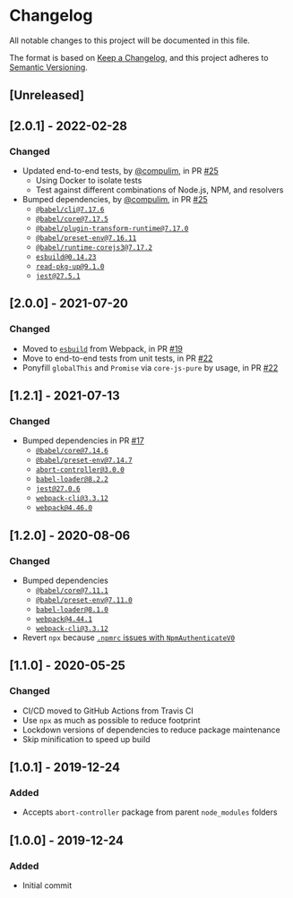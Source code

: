 # Changelog
All notable changes to this project will be documented in this file.

The format is based on [Keep a Changelog](https://keepachangelog.com/en/1.0.0/),
and this project adheres to [Semantic Versioning](https://semver.org/spec/v2.0.0.html).

## [Unreleased]

## [2.0.1] - 2022-02-28

### Changed

- Updated end-to-end tests, by [@compulim](https://github.com/compulim), in PR [#25](https://github.com/compulim/abort-controller-es5/pull/25)
   - Using Docker to isolate tests
   - Test against different combinations of Node.js, NPM, and resolvers
- Bumped dependencies, by [@compulim](https://github.com/compulim), in PR [#25](https://github.com/compulim/abort-controller-es5/pull/25)
   - [`@babel/cli@7.17.6`](https://npmjs.com/package/@babel/cli)
   - [`@babel/core@7.17.5`](https://npmjs.com/package/@babel/core)
   - [`@babel/plugin-transform-runtime@7.17.0`](https://npmjs.com/package/@babel/plugin-transform-runtime)
   - [`@babel/preset-env@7.16.11`](https://npmjs.com/package/@babel/preset-env)
   - [`@babel/runtime-corejs3@7.17.2`](https://npmjs.com/package/@babel/runtime-corejs3)
   - [`esbuild@0.14.23`](https://npmjs.com/package/esbuild)
   - [`read-pkg-up@9.1.0`](https://npmjs.com/package/read-pkg-up)
   - [`jest@27.5.1`](https://npmjs.com/package/jest)

## [2.0.0] - 2021-07-20

### Changed

- Moved to [`esbuild`](https://npmjs.com/package/esbuild) from Webpack, in PR [#19](https://github.com/compulim/abort-controller-es5/pull/19)
- Move to end-to-end tests from unit tests, in PR [#22](https://github.com/compulim/abort-controller-es5/pull/22)
- Ponyfill `globalThis` and `Promise` via `core-js-pure` by usage, in PR [#22](https://github.com/compulim/abort-controller-es5/pull/22)

## [1.2.1] - 2021-07-13

### Changed

- Bumped dependencies in PR [#17](https;//github.com/compulim/abort-controller-es5/pull/17)
   - [`@babel/core@7.14.6`](https://npmjs.com/package/@babel/core)
   - [`@babel/preset-env@7.14.7`](https://npmjs.com/package/@babel/preset-env)
   - [`abort-controller@3.0.0`](https://npmjs.com/package/abort-controller)
   - [`babel-loader@8.2.2`](https://npmjs.com/package/babel-loader)
   - [`jest@27.0.6`](https://npmjs.com/package/jest)
   - [`webpack-cli@3.3.12`](https://npmjs.com/package/webpack-cli)
   - [`webpack@4.46.0`](https://npmjs.com/package/webpack)

## [1.2.0] - 2020-08-06

### Changed

- Bumped dependencies
   - [`@babel/core@7.11.1`](https://npmjs.com/package/@babel/core)
   - [`@babel/preset-env@7.11.0`](https://npmjs.com/package/@babel/preset-env)
   - [`babel-loader@8.1.0`](https://npmjs.com/package/babel-loader)
   - [`webpack@4.44.1`](https://npmjs.com/package/webpack)
   - [`webpack-cli@3.3.12`](https://npmjs.com/package/webpack-cli)
- Revert `npx` because [`.npmrc` issues with `NpmAuthenticateV0`](https://github.com/microsoft/azure-pipelines-tasks/issues/13265)

## [1.1.0] - 2020-05-25

### Changed

- CI/CD moved to GitHub Actions from Travis CI
- Use `npx` as much as possible to reduce footprint
- Lockdown versions of dependencies to reduce package maintenance
- Skip minification to speed up build

## [1.0.1] - 2019-12-24

### Added

- Accepts `abort-controller` package from parent `node_modules` folders

## [1.0.0] - 2019-12-24

### Added

- Initial commit
